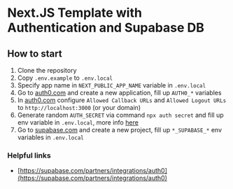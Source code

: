 # Next.JS Template with Authentication and Supabase DB

## How to start

1. Clone the repository
2. Copy `.env.example` to `.env.local`
3. Specify app name in `NEXT_PUBLIC_APP_NAME` variable in `.env.local`
4. Go to [auth0.com](https://auth0.com) and create a new application, fill up `AUTH0_*` variables
5. In [auth0.com](https://auth0.com) configure `Allowed Callback URLs` and `Allowed Logout URLs` to `http://localhost:3000` (or your domain)
6. Generate random `AUTH_SECRET` via command `npx auth secret` and fill up env variable in `.env.local`, more info [here](https://authjs.dev/reference/core/errors#missingsecret)
7. Go to [supabase.com](https://supabase.com/) and create a new project, fill up `*_SUPABASE_*` env variables in `.env.local`


### Helpful links

* [https://supabase.com/partners/integrations/auth0](https://supabase.com/partners/integrations/auth0)
